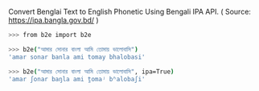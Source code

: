 Convert Benglai Text to English Phonetic Using Bengali IPA API. ( Source: https://ipa.bangla.gov.bd/ )

```bash
>>> from b2e import b2e

>>> b2e("আমার সোনার বাংলা আমি তোমায় ভালোবাসি")
'amar sonar banla ami tomay bhalobasi'

>>> b2e("আমার সোনার বাংলা আমি তোমায় ভালোবাসি", ipa=True)
'amar ʃonar baŋla ami t̪omaʲ bʱalobaʃi'
```
